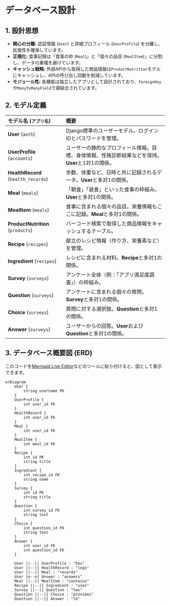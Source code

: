 # データベース設計

## 1. 設計思想

* **関心の分離:** 認証情報 (`User`) と詳細プロフィール (`UserProfile`) を分離し、拡張性を確保しています。
* **正規化:** 食事記録は「食事の枠 (`Meal`)」と「個々の品目 (`MealItem`)」に分割し、データの重複を避けています。
* **キャッシュ戦略:** 外部APIから取得した商品情報は`ProductNutrition`モデルにキャッシュし、APIの呼び出し回数を削減しています。
* **モジュール性:** 各機能は独立したアプリとして設計されており、`ForeignKey`や`ManyToManyField`で疎結合されています。

## 2. モデル定義

| モデル名 (`アプリ名`)          | 概要                                                                                   |
| :----------------------------- | :------------------------------------------------------------------------------------- |
| **User** (`auth`)              | Django標準のユーザーモデル。ログインIDとパスワードを管理。                                 |
| **UserProfile** (`accounts`)   | ユーザーの静的なプロフィール情報。目標、身体情報、性格診断結果などを保持。**User**と1対1の関係。 |
| **HealthRecord** (`health_records`) | 歩数、体重など、日時と共に記録されるデータ。**User**と多対1の関係。                           |
| **Meal** (`meals`)             | 「朝食」「昼食」といった食事の枠組み。**User**と多対1の関係。                                 |
| **MealItem** (`meals`)         | 食事に含まれる個々の品目。栄養情報もここに記録。**Meal**と多対1の関係。                   |
| **ProductNutrition** (`products`) | バーコード検索で取得した商品情報をキャッシュするテーブル。                                   |
| **Recipe** (`recipes`)         | 献立のレシピ情報（作り方、栄養素など）を管理。                                          |
| **Ingredient** (`recipes`)     | レシピに含まれる材料。**Recipe**と多対1の関係。                                            |
| **Survey** (`surveys`)         | アンケート全体（例：「アプリ満足度調査」）の枠組み。                                       |
| **Question** (`surveys`)       | アンケートに含まれる個々の質問。**Survey**と多対1の関係。                                   |
| **Choice** (`surveys`)         | 質問に対する選択肢。**Question**と多対1の関係。                                             |
| **Answer** (`surveys`)         | ユーザーからの回答。**User**および**Question**と多対1の関係。                               |

## 3. データベース概要図 (ERD)

このコードを[Mermaid Live Editor](https://mermaid.live)などのツールに貼り付けると、図として表示できます。

```mermaid
erDiagram
    User {
        string username PK
    }
    UserProfile {
        int user_id FK
    }
    HealthRecord {
        int user_id FK
    }
    Meal {
        int user_id FK
    }
    MealItem {
        int meal_id FK
    }
    Recipe {
        int id PK
        string title
    }
    Ingredient {
        int recipe_id FK
        string name
    }
    Survey {
        int id PK
        string title
    }
    Question {
        int survey_id FK
        string text
    }
    Choice {
        int question_id FK
        string text
    }
    Answer {
        int user_id FK
        int question_id FK
    }

    User ||--|| UserProfile : "has"
    User ||--|{ HealthRecord : "logs"
    User ||--|{ Meal : "records"
    User }o--o{ Answer : "answers"
    Meal ||--|{ MealItem : "contains"
    Recipe ||--|{ Ingredient : "uses"
    Survey ||--|{ Question : "has"
    Question ||--|{ Choice : "provides"
    Question ||--|{ Answer : "to"
```
